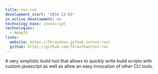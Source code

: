 ```yaml
---
title: nss-run
development_start: "2016-12-03"
in_active_development: no
technology_base: Javascript
technologies:
  - NodeJS
links:
  website: https://fkrauthan.github.io/nss-run/
  github: https://github.com/fkrauthan/nss-run
---
```


A very simplistic build tool that allows to quickly write build scripts
with custom javascript as well as allow an easy invocation of other CLI
tools.
